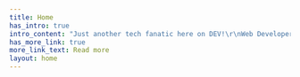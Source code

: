 ```yaml
---
title: Home
has_intro: true
intro_content: "Just another tech fanatic here on DEV!\r\nWeb Developer | UI/UX Designer | Into Cyber Security & Digital Marketing"
has_more_link: true
more_link_text: Read more
layout: home
---
```

